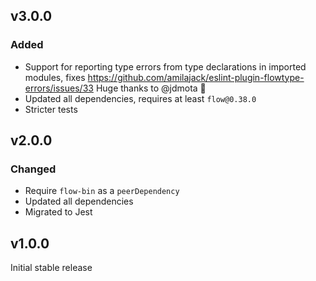 ## v3.0.0

### Added

- Support for reporting type errors from type declarations in imported modules, fixes https://github.com/amilajack/eslint-plugin-flowtype-errors/issues/33 Huge thanks to @jdmota 🎉
- Updated all dependencies, requires at least `flow@0.38.0`
- Stricter tests

## v2.0.0

### Changed

- Require `flow-bin` as a `peerDependency`
- Updated all dependencies
- Migrated to Jest

## v1.0.0

Initial stable release
